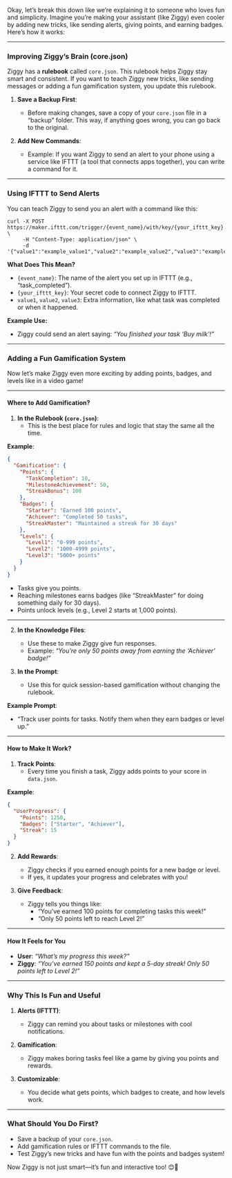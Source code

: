 Okay, let’s break this down like we’re explaining it to someone who loves fun and simplicity. Imagine you’re making your assistant (like Ziggy) even cooler by adding new tricks, like sending alerts, giving points, and earning badges. Here’s how it works:

---

### **Improving Ziggy’s Brain (core.json)**

Ziggy has a **rulebook** called `core.json`. This rulebook helps Ziggy stay smart and consistent. If you want to teach Ziggy new tricks, like sending messages or adding a fun gamification system, you update this rulebook.

1. **Save a Backup First**:
   - Before making changes, save a copy of your `core.json` file in a “backup” folder. This way, if anything goes wrong, you can go back to the original.

2. **Add New Commands**:
   - Example: If you want Ziggy to send an alert to your phone using a service like IFTTT (a tool that connects apps together), you can write a command for it.

---

### **Using IFTTT to Send Alerts**

You can teach Ziggy to send you an alert with a command like this:

```
curl -X POST https://maker.ifttt.com/trigger/{event_name}/with/key/{your_ifttt_key} \
     -H "Content-Type: application/json" \
     -d '{"value1":"example_value1","value2":"example_value2","value3":"example_value3"}'
```

**What Does This Mean?**
- `{event_name}`: The name of the alert you set up in IFTTT (e.g., “task_completed”).
- `{your_ifttt_key}`: Your secret code to connect Ziggy to IFTTT.
- `value1`, `value2`, `value3`: Extra information, like what task was completed or when it happened.

**Example Use:**
- Ziggy could send an alert saying: *“You finished your task ‘Buy milk’!”*

---

### **Adding a Fun Gamification System**

Now let’s make Ziggy even more exciting by adding points, badges, and levels like in a video game!

---

#### **Where to Add Gamification?**

1. **In the Rulebook (`core.json`)**:
   - This is the best place for rules and logic that stay the same all the time.

**Example**:
```json
{
  "Gamification": {
    "Points": {
      "TaskCompletion": 10,
      "MilestoneAchievement": 50,
      "StreakBonus": 100
    },
    "Badges": {
      "Starter": "Earned 100 points",
      "Achiever": "Completed 50 tasks",
      "StreakMaster": "Maintained a streak for 30 days"
    },
    "Levels": {
      "Level1": "0-999 points",
      "Level2": "1000-4999 points",
      "Level3": "5000+ points"
    }
  }
}
```
- Tasks give you points.
- Reaching milestones earns badges (like “StreakMaster” for doing something daily for 30 days).
- Points unlock levels (e.g., Level 2 starts at 1,000 points).

---

2. **In the Knowledge Files**:
   - Use these to make Ziggy give fun responses.
   - Example: *“You’re only 50 points away from earning the ‘Achiever’ badge!”*

3. **In the Prompt**:
   - Use this for quick session-based gamification without changing the rulebook.

**Example Prompt**:
- “Track user points for tasks. Notify them when they earn badges or level up.”

---

#### **How to Make It Work?**

1. **Track Points**:
   - Every time you finish a task, Ziggy adds points to your score in `data.json`.

**Example**:
```json
{
  "UserProgress": {
    "Points": 1250,
    "Badges": ["Starter", "Achiever"],
    "Streak": 15
  }
}
```

2. **Add Rewards**:
   - Ziggy checks if you earned enough points for a new badge or level.
   - If yes, it updates your progress and celebrates with you!

3. **Give Feedback**:
   - Ziggy tells you things like:
     - “You’ve earned 100 points for completing tasks this week!”
     - “Only 50 points left to reach Level 2!”

---

#### **How It Feels for You**

- **User**: *“What’s my progress this week?”*
- **Ziggy**: *“You’ve earned 150 points and kept a 5-day streak! Only 50 points left to Level 2!”*

---

### **Why This Is Fun and Useful**

1. **Alerts (IFTTT)**:
   - Ziggy can remind you about tasks or milestones with cool notifications.

2. **Gamification**:
   - Ziggy makes boring tasks feel like a game by giving you points and rewards.

3. **Customizable**:
   - You decide what gets points, which badges to create, and how levels work.

---

### **What Should You Do First?**

- Save a backup of your `core.json`.
- Add gamification rules or IFTTT commands to the file.
- Test Ziggy’s new tricks and have fun with the points and badges system!

Now Ziggy is not just smart—it’s fun and interactive too! 😊🎉